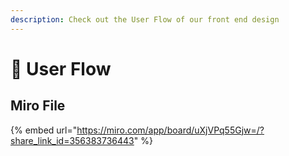 ```yaml
---
description: Check out the User Flow of our front end design
---
```


# 🌊 User Flow

## Miro File

{% embed url="https://miro.com/app/board/uXjVPq55Gjw=/?share_link_id=356383736443" %}
